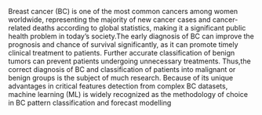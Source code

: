 Breast cancer (BC) is one of the most common cancers among women worldwide, representing the majority of new cancer cases and cancer-related deaths according to global statistics, making it a significant public health problem in today’s society.The early diagnosis of BC can improve the prognosis and chance of survival significantly, as it can promote timely clinical treatment to patients. Further accurate classification of benign tumors can prevent patients undergoing unnecessary treatments. Thus,the correct diagnosis of BC and classification of patients into malignant or benign groups is the subject of much research. Because of its unique advantages in critical features detection from complex BC datasets, machine learning (ML) is widely recognized as the methodology of choice in BC pattern classification and forecast modelling
